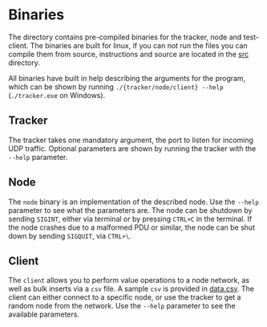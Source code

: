 # Binaries
The directory contains pre-compiled binaries for the tracker, node and test-client.
The binaries are built for linux, if you can not run the files you can compile them
from source, instructions and source are located in the [src](files/src) directory.


All binaries have built in help describing the arguments for the program, which can be
shown by running `./{tracker/node/client} --help` (`./tracker.exe` on Windows).

## Tracker

The tracker takes one mandatory argument, the port to listen for incoming UDP traffic.
Optional parameters are shown by running the tracker with the `--help` parameter.

## Node

The `node` binary is an implementation of the described node. Use the `--help` parameter
to see what the parameters are. The node can be shutdown by sending `SIGINT`, either via
terminal or by pressing `CTRL+C` in the terminal. If the node crashes due to a malformed 
PDU or similar, the node can be shut down by sending `SIGQUIT`, via `CTRL+\`.


## Client

The `client` allows you to perform value operations to a node network, as well as bulk inserts
via a `csv` file. A sample `csv` is provided in [data.csv](data.csv). The client can either
connect to a specific node, or use the tracker to get a random node from the network.
Use the `--help` parameter to see the available parameters.
